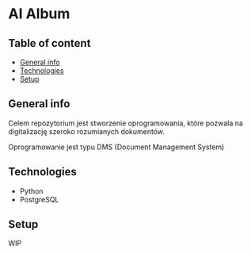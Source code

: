 # AI Album
 

## Table of content
* [General info](#general-info)
* [Technologies](#technologies)
* [Setup](#setup)

## General info

Celem repozytorium jest stworzenie oprogramowania, które pozwala na digitalizację szeroko rozumianych dokumentów.
 
Oprogramowanie jest typu DMS (Document Management System)

## Technologies
* Python 
* PostgreSQL



## Setup
 WIP
